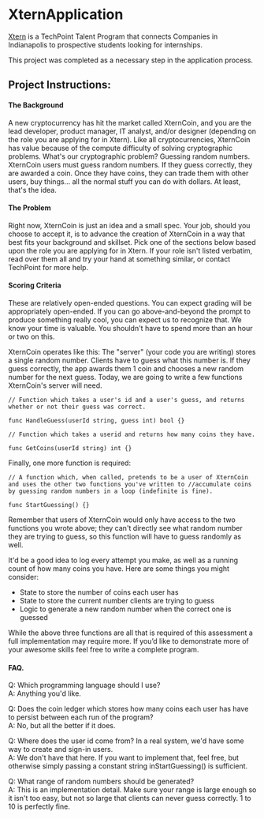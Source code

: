 # XternApplication

[Xtern](https://techpoint.org/xtern/) is a TechPoint Talent Program that connects Companies in Indianapolis to prospective students looking for internships.

This project was completed as a necessary step in the application process. 

## Project Instructions:

#### The Background

A new cryptocurrency has hit the market called XternCoin, and you are the lead developer, product manager, IT analyst, and/or designer (depending on the role you are applying for in Xtern).
Like all cryptocurrencies, XternCoin has value because of the compute difficulty of solving cryptographic problems. What's our cryptographic problem? Guessing random numbers.
XternCoin users must guess random numbers. If they guess correctly, they are awarded a coin. Once they have coins, they can trade them with other users, buy things... all the normal stuff you can do with dollars. At least, that's the idea.

#### The Problem

Right now, XternCoin is just an idea and a small spec.
Your job, should you choose to accept it, is to advance the creation of XternCoin in a way that best fits your background and skillset. Pick one of the sections below based upon the role you are applying for in Xtern. If your role isn't listed verbatim, read over them all and try your hand at something similar, or contact TechPoint for more help.

#### Scoring Criteria 

These are relatively open-ended questions. You can expect grading will be appropriately open-ended. If you can go above-and-beyond the prompt to produce something really cool, you can expect us to recognize that.
We know your time is valuable. You shouldn't have to spend more than an hour or two on this.

XternCoin operates like this: The "server" (your code you are writing) stores a single random number. Clients have to guess what this number is. If they guess correctly, the app awards them 1 coin and chooses a new random number for the next guess.
Today, we are going to write a few functions XternCoin's server will need.

```
// Function which takes a user's id and a user's guess, and returns whether or not their guess was correct.

func HandleGuess(userId string, guess int) bool {}
```

```
// Function which takes a userid and returns how many coins they have.

func GetCoins(userId string) int {}
```

Finally, one more function is required:

```
// A function which, when called, pretends to be a user of XternCoin and uses the other two functions you've written to //accumulate coins by guessing random numbers in a loop (indefinite is fine).

func StartGuessing() {}
```

Remember that users of XternCoin would only have access to the two functions you wrote above; they can't directly see what random number they are trying to guess, so this function will have to guess randomly as well.

It'd be a good idea to log every attempt you make, as well as a running count of how many coins you have. Here are some things you might consider:

* State to store the number of coins each user has
* State to store the current number clients are trying to guess
* Logic to generate a new random number when the correct one is guessed

While the above three functions are all that is required of this assessment a full implementation may require more. If you’d like to demonstrate more of your awesome skills feel free to write a complete program.  

#### FAQ.

Q:  Which programming language should I use?  
A:  Anything you'd like.

Q:  Does the coin ledger which stores how many coins each user has have to persist between each run of the program?  
A:   No, but all the better if it does.

Q:  Where does the user id come from? In a real system, we'd have some way to create and sign-in users.  
A:  We don't have that here. If you want to implement that, feel free, but otherwise simply passing a constant string inStartGuessing() is sufficient.

Q:  What range of random numbers should be generated?  
A:  This is an implementation detail. Make sure your range is large enough so it isn't too easy, but not so large that clients can never guess correctly. 1 to 10 is perfectly fine.
